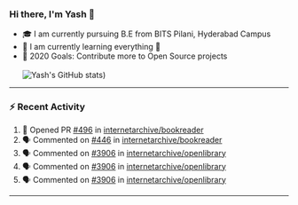### Hi there, I'm Yash 👋


- 🎓  I am currently pursuing B.E from BITS Pilani, Hyderabad Campus 
- 🌱 I am currently learning everything 🤣
- 🥅 2020 Goals: Contribute more to Open Source projects
<br></br>
![Yash's GitHub stats](https://github-readme-stats.vercel.app/api?username=Yashs911&show_icons=true&theme=merko))

---

### :zap: Recent Activity

<!--START_SECTION:activity-->
1. 💪 Opened PR [#496](https://github.com/internetarchive/bookreader/pull/496) in [internetarchive/bookreader](https://github.com/internetarchive/bookreader)
2. 🗣 Commented on [#446](https://github.com/internetarchive/bookreader/issues/446) in [internetarchive/bookreader](https://github.com/internetarchive/bookreader)
3. 🗣 Commented on [#3906](https://github.com/internetarchive/openlibrary/issues/3906) in [internetarchive/openlibrary](https://github.com/internetarchive/openlibrary)
4. 🗣 Commented on [#3906](https://github.com/internetarchive/openlibrary/issues/3906) in [internetarchive/openlibrary](https://github.com/internetarchive/openlibrary)
5. 🗣 Commented on [#3906](https://github.com/internetarchive/openlibrary/issues/3906) in [internetarchive/openlibrary](https://github.com/internetarchive/openlibrary)
<!--END_SECTION:activity-->

---
